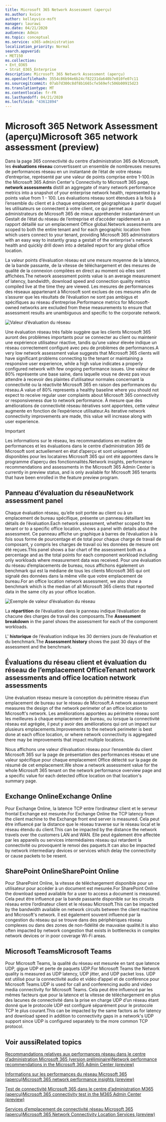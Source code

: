```yaml
---
title: Microsoft 365 Network Assessment (aperçu)
ms.author: kvice
author: kelleyvice-msft
manager: laurawi
ms.date: 04/21/2020
audience: Admin
ms.topic: conceptual
ms.service: o365-administration
localization_priority: Normal
search.appverid:
- MET150
ms.collection:
- Ent_O365
- Strat_O365_Enterprise
description: Microsoft 365 Network Assessment (aperçu)
ms.openlocfilehash: 3554c86b94e6b24cf82231da640b7e010fe07c11
ms.sourcegitcommit: 07ab7d300c8df8b1665cfe569efc506b00915d23
ms.translationtype: MT
ms.contentlocale: fr-FR
ms.lasthandoff: 04/21/2020
ms.locfileid: "43612894"
---
```

# <a name="microsoft-365-network-assessment-preview"></a><span data-ttu-id="97848-103">Microsoft 365 Network Assessment (aperçu)</span><span class="sxs-lookup"><span data-stu-id="97848-103">Microsoft 365 network assessment (preview)</span></span>

<span data-ttu-id="97848-104">Dans la page 365 connectivité du centre d’administration 365 de Microsoft, les **évaluations réseau** convertissent un ensemble de nombreuses mesures de performances réseau en un instantané de l’état de votre réseau d’entreprise, représenté par une valeur de points comprise entre 1-100.</span><span class="sxs-lookup"><span data-stu-id="97848-104">In the Microsoft 365 Admin Center's Connectivity to Microsoft 365 page, **network assessments** distill an aggregate of many network performance metrics into a snapshot of your enterprise network health, represented by a points value from 1 - 100.</span></span> <span data-ttu-id="97848-105">Les évaluations réseau sont étendues à la fois à l’ensemble du client et à chaque emplacement géographique à partir duquel les utilisateurs se connectent à votre client, ce qui permet aux administrateurs de Microsoft 365 de mieux appréhender instantanément un Gestalt de l’état du réseau de l’entreprise et d’accéder rapidement à un rapport détaillé sur un emplacement Office global.</span><span class="sxs-lookup"><span data-stu-id="97848-105">Network assessments are scoped to both the entire tenant and for each geographic location from which users connect to your tenant, providing Microsoft 365 administrators with an easy way to instantly grasp a gestalt of the enterprise's network health and quickly drill down into a detailed report for any global office location.</span></span>

<span data-ttu-id="97848-106">La valeur points d’évaluation réseau est une mesure moyenne de la latence, de la bande passante, de la vitesse de téléchargement et des mesures de qualité de la connexion compilées en direct au moment où elles sont affichées.</span><span class="sxs-lookup"><span data-stu-id="97848-106">The network assessment points value is an average measurement of latency, bandwidth, download speed and connection quality metrics compiled live at the time they are viewed.</span></span> <span data-ttu-id="97848-107">Les mesures de performances des réseaux appartenant à Microsoft sont exclues de ces mesures afin de s’assurer que les résultats de l’évaluation ne sont pas ambigus et spécifiques au réseau d’entreprise.</span><span class="sxs-lookup"><span data-stu-id="97848-107">Performance metrics for Microsoft-owned networks are excluded from these measurements to ensure that assessment results are unambiguous and specific to the corporate network.</span></span>

![Valeur d’évaluation du réseau](Media/m365-mac-perf/m365-mac-perf-overview-score-top.png)

<span data-ttu-id="97848-109">Une évaluation réseau très faible suggère que les clients Microsoft 365 auront des problèmes importants pour se connecter au client ou maintenir une expérience utilisateur réactive, tandis qu’une valeur élevée indique un réseau correctement configuré avec peu de problèmes de performances.</span><span class="sxs-lookup"><span data-stu-id="97848-109">A very low network assessment value suggests that Microsoft 365 clients will have significant problems connecting to the tenant or maintaining a responsive user experience, while a high value indicates a properly configured network with few ongoing performance issues.</span></span> <span data-ttu-id="97848-110">Une valeur de 80% représente une base saine, dans laquelle vous ne devez pas vous attendre à recevoir des plaintes d’utilisateur normales concernant la connectivité ou la réactivité Microsoft 365 en raison des performances du réseau.</span><span class="sxs-lookup"><span data-stu-id="97848-110">A value of 80% represents a healthy baseline where you should not expect to receive regular user complaints about Microsoft 365 connectivity or responsiveness due to network performance.</span></span> <span data-ttu-id="97848-111">À mesure que des améliorations de connectivité réseau itératives sont apportées, cette valeur augmente en fonction de l’expérience utilisateur.</span><span class="sxs-lookup"><span data-stu-id="97848-111">As iterative network connectivity improvements are made, this value will increase along with user experience.</span></span>

>[!IMPORTANT]
><span data-ttu-id="97848-112">Les informations sur le réseau, les recommandations en matière de performances et les évaluations dans le centre d’administration 365 de Microsoft sont actuellement en état d’aperçu et sont uniquement disponibles pour les locataires Microsoft 365 qui ont été apportées dans le programme d’aperçu des fonctionnalités.</span><span class="sxs-lookup"><span data-stu-id="97848-112">Network insights, performance recommendations and assessments in the Microsoft 365 Admin Center is currently in preview status, and is only available for Microsoft 365 tenants that have been enrolled in the feature preview program.</span></span>

## <a name="network-assessment-panel"></a><span data-ttu-id="97848-113">Panneau d’évaluation du réseau</span><span class="sxs-lookup"><span data-stu-id="97848-113">Network assessment panel</span></span>

<span data-ttu-id="97848-114">Chaque évaluation réseau, qu’elle soit portée au client ou à un emplacement de bureau spécifique, présente un panneau détaillant les détails de l’évaluation.</span><span class="sxs-lookup"><span data-stu-id="97848-114">Each network assessment, whether scoped to the tenant or to a specific office location, shows a panel with details about the assessment.</span></span> <span data-ttu-id="97848-115">Ce panneau affiche un graphique à barres de l’évaluation à la fois sous forme de pourcentage et de total pour chaque charge de travail de composant, y compris les charges de travail où les données de mesure ont été reçues.</span><span class="sxs-lookup"><span data-stu-id="97848-115">This panel shows a bar chart of the assessment both as a percentage and as the total points for each component workload including only workloads where measurement data was received.</span></span> <span data-ttu-id="97848-116">Pour une évaluation du réseau d’emplacements de bureau, nous affichons également un benchmark qui est la médiane de tous les clients Microsoft 365 qui ont signalé des données dans la même ville que votre emplacement de bureau.</span><span class="sxs-lookup"><span data-stu-id="97848-116">For an office location network assessment, we also show a benchmark which is the median of all Microsoft 365 clients that reported data in the same city as your office location.</span></span>

![Exemple de valeur d’évaluation du réseau](Media/m365-mac-perf/m365-mac-perf-overview-score.png)

<span data-ttu-id="97848-118">La **répartition** de l’évaluation dans le panneau indique l’évaluation de chacune des charges de travail des composants.</span><span class="sxs-lookup"><span data-stu-id="97848-118">The **Assessment breakdown** in the panel shows the assessment for each of the component workloads.</span></span>

<span data-ttu-id="97848-119">L' **historique** de l’évaluation indique les 30 derniers jours de l’évaluation et du benchmark.</span><span class="sxs-lookup"><span data-stu-id="97848-119">The **Assessment history** shows the past 30 days of the assessment and the benchmark.</span></span>

## <a name="tenant-network-assessments-and-office-location-network-assessments"></a><span data-ttu-id="97848-120">Évaluations du réseau client et évaluation du réseau de l’emplacement Office</span><span class="sxs-lookup"><span data-stu-id="97848-120">Tenant network assessments and office location network assessments</span></span>

<span data-ttu-id="97848-121">Une évaluation réseau mesure la conception du périmètre réseau d’un emplacement de bureau sur le réseau de Microsoft.</span><span class="sxs-lookup"><span data-stu-id="97848-121">A network assessment measures the design of the network perimeter of an office location to Microsoft's network.</span></span> <span data-ttu-id="97848-122">Les améliorations apportées au périmètre réseau sont les meilleures à chaque emplacement de bureau, ou lorsque la connectivité réseau est agrégée, il peut y avoir des améliorations qui ont un impact sur plusieurs emplacements.</span><span class="sxs-lookup"><span data-stu-id="97848-122">Improvements to the network perimeter is best done at each office location, or where network connectivity is aggregated there may be improvements that impact multiple locations.</span></span>

<span data-ttu-id="97848-123">Nous affichons une valeur d’évaluation réseau pour l’ensemble du client Microsoft 365 sur la page de présentation des performances réseau et une valeur spécifique pour chaque emplacement Office détecté sur la page de résumé de cet emplacement.</span><span class="sxs-lookup"><span data-stu-id="97848-123">We show a network assessment value for the whole Microsoft 365 tenant on the network performance overview page and a specific value for each detected office location on that location's summary page.</span></span>

## <a name="exchange-online"></a><span data-ttu-id="97848-124">Exchange Online</span><span class="sxs-lookup"><span data-stu-id="97848-124">Exchange Online</span></span>

<span data-ttu-id="97848-125">Pour Exchange Online, la latence TCP entre l’ordinateur client et le serveur frontal Exchange est mesurée.</span><span class="sxs-lookup"><span data-stu-id="97848-125">For Exchange Online the TCP latency from the client machine to the Exchange front end server is measured.</span></span> <span data-ttu-id="97848-126">Cela peut être influencé par la distance que le réseau traverse sur le réseau local et le réseau étendu du client.</span><span class="sxs-lookup"><span data-stu-id="97848-126">This can be impacted by the distance the network travels over the customers LAN and WAN.</span></span> <span data-ttu-id="97848-127">Elle peut également être affectée par les appareils ou services intermédiaires réseau qui retardent la connectivité ou provoquent le renvoi des paquets.</span><span class="sxs-lookup"><span data-stu-id="97848-127">It can also be impacted by network intermediary devices or services which delay the connectivity or cause packets to be resent.</span></span>

## <a name="sharepoint-online"></a><span data-ttu-id="97848-128">SharePoint Online</span><span class="sxs-lookup"><span data-stu-id="97848-128">SharePoint Online</span></span>

<span data-ttu-id="97848-129">Pour SharePoint Online, la vitesse de téléchargement disponible pour un utilisateur pour accéder à un document est mesurée.</span><span class="sxs-lookup"><span data-stu-id="97848-129">For SharePoint Online the download speed available for a user to access a document is measured.</span></span> <span data-ttu-id="97848-130">Cela peut être influencé par la bande passante disponible sur les circuits réseau entre l’ordinateur client et le réseau Microsoft.</span><span class="sxs-lookup"><span data-stu-id="97848-130">This can be impacted by the bandwidth available on network circuits between the client machine and Microsoft's network.</span></span> <span data-ttu-id="97848-131">Il est également souvent influencé par la congestion du réseau qui se trouve dans des périphériques réseau complexes ou dans des zones de non-fidélité de mauvaise qualité.</span><span class="sxs-lookup"><span data-stu-id="97848-131">It is also often impacted by network congestion that exists in bottlenecks in complex network devices or in poor coverage Wi-Fi areas.</span></span>

## <a name="microsoft-teams"></a><span data-ttu-id="97848-132">Microsoft Teams</span><span class="sxs-lookup"><span data-stu-id="97848-132">Microsoft Teams</span></span>

<span data-ttu-id="97848-133">Pour Microsoft Teams, la qualité du réseau est mesurée en tant que latence UDP, gigue UDP et perte de paquets UDP.</span><span class="sxs-lookup"><span data-stu-id="97848-133">For Microsoft Teams the Network quality is measured as UDP latency, UDP jitter, and UDP packet loss.</span></span> <span data-ttu-id="97848-134">UDP est utilisé pour la connectivité audio et vidéo d’appel et de conférence pour Microsoft Teams.</span><span class="sxs-lookup"><span data-stu-id="97848-134">UDP is used for call and conferencing audio and video media connectivity for Microsoft Teams.</span></span> <span data-ttu-id="97848-135">Cela peut être influencé par les mêmes facteurs que pour la latence et la vitesse de téléchargement en plus des lacunes de connectivité dans la prise en charge UDP d’un réseau étant donné que le protocole UDP est configuré séparément pour le protocole TCP le plus courant.</span><span class="sxs-lookup"><span data-stu-id="97848-135">This can be impacted by the same factors as for latency and download speed in addition to connectivity gaps in a network's UDP support since UDP is configured separately to the more common TCP protocol.</span></span>

## <a name="related-topics"></a><span data-ttu-id="97848-136">Voir aussi</span><span class="sxs-lookup"><span data-stu-id="97848-136">Related topics</span></span>

[<span data-ttu-id="97848-137">Recommandations relatives aux performances réseau dans le centre d’administration Microsoft 365 (version préliminaire)</span><span class="sxs-lookup"><span data-stu-id="97848-137">Network performance recommendations in the Microsoft 365 Admin Center (preview)</span></span>](office-365-network-mac-perf-overview.md)

[<span data-ttu-id="97848-138">Informations sur les performances du réseau Microsoft 365 (aperçu)</span><span class="sxs-lookup"><span data-stu-id="97848-138">Microsoft 365 network performance insights (preview)</span></span>](office-365-network-mac-perf-insights.md)

[<span data-ttu-id="97848-139">Test de connectivité Microsoft 365 dans le centre d’administration M365 (aperçu)</span><span class="sxs-lookup"><span data-stu-id="97848-139">Microsoft 365 connectivity test in the M365 Admin Center (preview)</span></span>](office-365-network-mac-perf-onboarding-tool.md)

[<span data-ttu-id="97848-140">Services d’emplacement de connectivité réseau Microsoft 365 (aperçu)</span><span class="sxs-lookup"><span data-stu-id="97848-140">Microsoft 365 Network Connectivity Location Services (preview)</span></span>](office-365-network-mac-location-services.md)
